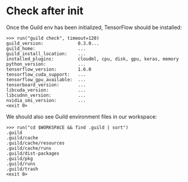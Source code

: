 # Check after init

Once the Guild env has been initialized, TensorFlow should be installed:

    >>> run("guild check", timeout=120)
    guild_version:             0.3.0...
    guild_home:                ...
    guild_install_location:    ...
    installed_plugins:         cloudml, cpu, disk, gpu, keras, memory
    python_version:            ...
    tensorflow_version:        1.6.0
    tensorflow_cuda_support:   ...
    tensorflow_gpu_available:  ...
    tensorboard_version:       ...
    libcuda_version:           ...
    libcudnn_version:          ...
    nvidia_smi_version:        ...
    <exit 0>

We should also see Guild environment files in our workspace:

    >>> run("cd $WORKSPACE && find .guild | sort")
    .guild
    .guild/cache
    .guild/cache/resources
    .guild/cache/runs
    .guild/dist-packages
    .guild/pkg
    .guild/runs
    .guild/trash
    <exit 0>
